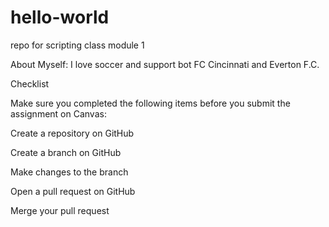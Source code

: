 # hello-world
repo for scripting class module 1

About Myself: I love soccer and support bot FC Cincinnati and Everton F.C.

Checklist

Make sure you completed the following items before you submit the assignment on Canvas:

 Create a repository on GitHub

 Create a branch on GitHub
 
 Make changes to the branch
 
 Open a pull request on GitHub
 
 Merge your pull request
